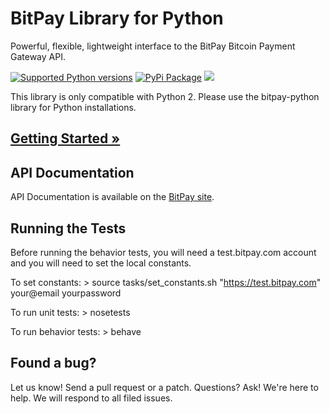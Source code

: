 # BitPay Library for Python 
Powerful, flexible, lightweight interface to the BitPay Bitcoin Payment Gateway API.

[![Supported Python versions](https://pypip.in/py_versions/bitpay-py2/badge.svg)](https://pypi.python.org/pypi/bitpay/)
[![PyPi Package](https://pypip.in/version/bitpay-py2/badge.svg)](https://pypi.python.org/pypi/bitpay/2.2.0)
[![](https://travis-ci.org/bitpay/bitpay-python-py2.svg?branch=master)](https://travis-ci.org/bitpay/bitpay-python-py2)

This library is only compatible with Python 2. Please use the bitpay-python library for Python installations.

## [Getting Started &raquo;](http://dev.bitpay.com/guides/python.html)

## API Documentation

API Documentation is available on the [BitPay site](https://bitpay.com/api).

## Running the Tests

Before running the behavior tests, you will need a test.bitpay.com account and you will need to set the local constants. 

To set constants:
    > source tasks/set_constants.sh "https://test.bitpay.com" your@email yourpassword

To run unit tests:
    > nosetests

To run behavior tests:
    > behave
    
## Found a bug?
Let us know! Send a pull request or a patch. Questions? Ask! We're here to help. We will respond to all filed issues.
